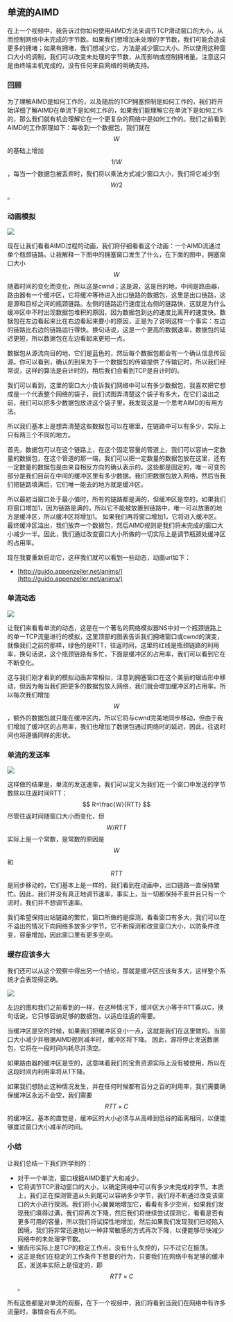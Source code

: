 ## 单流的AIMD

在上一个视频中，我告诉过你如何使用AIMD方法来调节TCP滑动窗口的大小，从而控制网络中未完成的字节数。如果我们想增加未处理的字节数，我们可能会造成更多的拥堵；如果有拥堵，我们想减少它，方法是减少窗口大小。所以使用这种窗口大小的调制，我们可以改变未处理的字节数，从而影响或控制拥堵量。注意这只是由终端主机完成的，没有任何来自网络的明确支持。



### 回顾

为了理解AIMD是如何工作的，以及随后的TCP拥塞控制是如何工作的，我们将开始详细了解AIMD在单流下是如何工作的，如果我们能理解它在单流下是如何工作的，那么我们就有机会理解它在一个更复杂的网络中是如何工作的。我们之前看到AIMD的工作原理如下：每收到一个数据包，我们就在$$W$$的基础上增加$$1/W$$，每当一个数据包被丢弃时，我们将以乘法方式减少窗口大小，我们将它减少到$$W/2$$。



### 动画模拟

![](../.gitbook/Unit4-Congestion-Control/4.4/1.jpg)

现在让我们看看AIMD过程的动画，我们将仔细看看这个动画：一个AIMD流通过单个瓶颈链路。让我解释一下图中的拥塞窗口发生了什么，在下面的图中，拥塞窗口大小$$W$$随着时间的变化而变化，所以这是cwnd；这是源，这是目的地，中间是路由器，路由器有一个缓冲区，它将缓冲等待进入出口链路的数据包，这里是出口链路，这是源和目标之间的瓶颈链路。左侧的链路运行速度比右侧的链路快，这就是为什么缓冲区中不时出现数据包堆积的原因，因为数据包到达的速度比离开的速度快。数据包在左边看起来比在右边看起来要小的原因，正是为了说明这样一个事实：左边的链路比右边的链路运行得快。换句话说，这是一个更高的数据速率，数据包的延迟更短，所以数据包在左边看起来更短一点。

数据包从源流向目的地，它们是蓝色的，然后每个数据包都会有一个确认信息传回源。你可以看到，确认的到来为下一个数据包的传输提供了传输记时，所以我们经常说，这样的算法是自计时的，稍后我们会看到TCP是自计时的。

我们可以看到，这里的窗口大小告诉我们网络中可以有多少数据包，我喜欢把它想成是一个代表整个网络的袋子，我们试图弄清楚这个袋子有多大，在它们溢出之前，我们可以把多少数据包放进这个袋子里，我发现这是一个思考AIMD的有用方法。

所以我们基本上是想弄清楚这些数据包可以在哪里，在链路中可以有多少，实际上只有两三个不同的地方。

首先，数据包可以在这个链路上，在这个固定容量的管道上，我们可以容纳一定数量的数据包，在这个管道的那一端，我们可以把一定数量的数据包放在这里，还有一定数量的数据包是由来自相反方向的确认表示的。这些都是固定的，唯一可变的部分是我们目前在中间的缓冲区里有多少数据。我们把数据包放入网络，然后当我们把链路填满后，它们唯一能去的地方就是缓冲区。

所以最初当窗口处于最小值时，所有的链路都是满的，但缓冲区是空的，如果我们将窗口增加1，因为链路是满的，所以它不能被放置到链路中，唯一可以放置的地方是缓冲区，所以缓冲区将增加1。 如果我们再将窗口增加1，它将进入缓冲区。最终缓冲区溢出，我们放弃一个数据包，然后AIMD规则是我们将未完成的窗口大小减少一半。因此，我们通过改变窗口大小所做的一切实际上是调节瓶颈处缓冲区的占用率。

现在我要重新启动它，这样我们就可以看到一些动态，动画url如下：

- [http://guido.appenzeller.net/anims/](http://guido.appenzeller.net/anims/)



### 单流动态

![](../.gitbook/Unit4-Congestion-Control/4.4/2.jpg)

让我们来看看单流的动态，这是在一个著名的网络模拟器NS中对一个瓶颈链路上的单一TCP流量进行的模拟，这里顶部的图表告诉我们拥堵窗口或cwnd的演变，就像我们之前的那样，绿色的是RTT，往返时间，这里的红线是瓶颈链路的利用率，换句话说，这个瓶颈链路有多忙，下面是缓冲区的占用率，我们可以看到它在不断变化。

这与我们刚才看到的模拟动画非常相似，注意到拥塞窗口在这个美丽的锯齿形中移动，但因为每当我们把更多的数据包放入网络，我们就会增加缓冲区的占用率。所以每次我们增加$$W$$，额外的数据包就只能在缓冲区内，所以它将与cwnd完美地同步移动，但由于我们增加了缓冲区的占用率，我们也增加了数据包通过网络时的延迟，因此，往返时间也将遵循同样的形状。



### 单流的发送率

![](../.gitbook/Unit4-Congestion-Control/4.4/3.jpg)

这样做的结果是，单流的发送速率，我们可以定义为我们在一个窗口中发送的字节数除以往返时间RTT：
$$
R=\frac{W}{RTT}
$$
尽管往返时间随窗口大小而变化，但$$W/RTT$$实际上是一个常数，是常数的原因是$$W$$和$$RTT$$是同步移动的，它们基本上是一样的，我们看到在动画中，出口链路一直保持繁忙。因此，我们并没有真正地调节速率，事实上，当一切都保持不变并且只有一个流时，我们并不想调节速率。

我们希望保持出站链路的繁忙，窗口所做的是探测，看看窗口有多大，我们可以在不溢出的情况下向网络多放多少字节，它不断探测和改变窗口大小，以防条件改变，容量增加，因此窗口里有更多空间。



### 缓存应该多大

我们还可以从这个观察中得出另一个结论，那就是缓冲区应该有多大，这样整个系统才会表现得正确。

![](../.gitbook/Unit4-Congestion-Control/4.4/4.jpg)

左边的图和我们之前看到的一样，在这种情况下，缓冲区大小等于RTT乘以C，换句话说，它只够容纳足够的数据包，以适应往返的需要。

当缓冲区是空的时候，如果我们把缓冲区变小一点，这就是我们在这里做的。当窗口大小减少并根据AIMD规则减半时，缓冲区将下降。 因此，源将停止发送数据包，它将在一段时间内耗尽并清空。

如果路由器的缓冲区是空的，这意味着我们的宝贵资源实际上没有被使用，所以在这段时间内利用率将从1下降。

如果我们想防止这种情况发生，并在任何时候都有百分之百的利用率，我们需要确保缓冲区永远不会空，我们需要$$RTT\times C$$的缓冲区。基本的直觉是，缓冲区的大小必须与从高峰到低谷的距离相同，以便能够度过窗口大小减半的时间。



### 小结

让我们总结一下我们所学到的：

- 对于一个单流，窗口根据AIMD要扩大和减少。
- 它将调节TCP滑动窗口的大小，以确定网络中可以有多少未完成的字节。本质上，我们正在探测管道从头到尾可以容纳多少字节，我们将不断通过改变该窗口的大小进行探测。我们将小心翼翼地增加它，看看有多少空间，如果我们发现我们填得过满，我们将再次下降，然后我们将继续尝试探测它，看看是否有更多可用的容量，所以我们将试探性地增加，然后如果我们发现我们已经陷入困境，我们将非常迅速地以一种非常敏感的方式再次下降，以便能够尽快减少网络中的未处理字节数。
- 锯齿形实际上是TCP的稳定工作点，没有什么失控的，只不过它在振荡。
- 这正是我们在稳定的工作条件下想要的行为，只要我们在网络中有足够的缓冲区，发送率实际上是恒定的，即$$RTT\times C$$。

所有这些都是对单流的观察，在下一个视频中，我们将看到当我们在网络中有许多流量时，事情会有点不同。